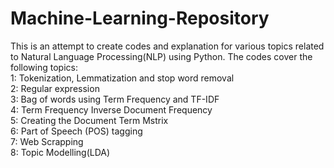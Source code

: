 # Machine-Learning-Repository
This is an attempt to create codes and explanation for various topics related to Natural Language Processing(NLP) using Python. The codes cover the following topics:  
1: Tokenization, Lemmatization and stop word removal  
2: Regular expression  
3: Bag of words using Term Frequency and TF-IDF  
4: Term Frequency Inverse Document Frequency  
5: Creating the Document Term Mstrix  
6: Part of Speech (POS) tagging  
7: Web Scrapping  
8: Topic Modelling(LDA)
